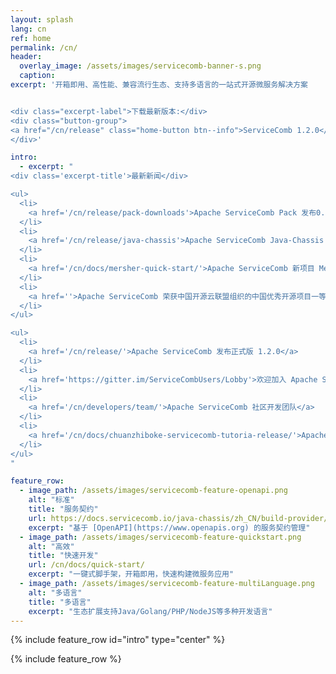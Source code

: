 ```yaml
---
layout: splash
lang: cn
ref: home
permalink: /cn/
header:
  overlay_image: /assets/images/servicecomb-banner-s.png
  caption:
excerpt: '开箱即用、高性能、兼容流行生态、支持多语言的一站式开源微服务解决方案


<div class="excerpt-label">下载最新版本:</div>
<div class="button-group">
<a href="/cn/release" class="home-button btn--info">ServiceComb 1.2.0</a>
</div>'

intro:
  - excerpt: "
<div class='excerpt-title'>最新新闻</div>

<ul>
  <li>
    <a href='/cn/release/pack-downloads'>Apache ServiceComb Pack 发布0.5.0</a>
  </li>
  <li>
    <a href='/cn/release/java-chassis'>Apache ServiceComb Java-Chassis 发布1.2.1</a>
  </li>
  <li>
    <a href='/cn/docs/mersher-quick-start/'>Apache ServiceComb 新项目 Mesher </a>
  </li>
  <li>
    <a href=''>Apache ServiceComb 荣获中国开源云联盟组织的中国优秀开源项目一等奖</a>
  </li>
</ul>

<ul>
  <li>
    <a href='/cn/release/'>Apache ServiceComb 发布正式版 1.2.0</a>
  </li>
  <li>
    <a href='https://gitter.im/ServiceCombUsers/Lobby'>欢迎加入 Apache ServiceComb 社区Gitter即时聊天室</a>
  </li>
  <li>
    <a href='/cn/developers/team/'>Apache ServiceComb 社区开发团队</a>
  </li>
  <li>
    <a href='/cn/docs/chuanzhiboke-servicecomb-tutoria-release/'>Apache ServiceComb 社区联合传智播客的黑马程序员、博学谷、传智汇子品牌发布微服务化教程</a>
  </li>  
</ul>
"

feature_row:
  - image_path: /assets/images/servicecomb-feature-openapi.png
    alt: "标准"
    title: "服务契约"
    url: https://docs.servicecomb.io/java-chassis/zh_CN/build-provider/define-contract.html
    excerpt: "基于 [OpenAPI](https://www.openapis.org) 的服务契约管理"
  - image_path: /assets/images/servicecomb-feature-quickstart.png
    alt: "高效"
    title: "快速开发"
    url: /cn/docs/quick-start/
    excerpt: "一键式脚手架，开箱即用，快速构建微服务应用"
  - image_path: /assets/images/servicecomb-feature-multiLanguage.png
    alt: "多语言"
    title: "多语言"
    excerpt: "生态扩展支持Java/Golang/PHP/NodeJS等多种开发语言"
---
```


{% include feature_row id="intro" type="center" %}

<div class="normal-feature-row">
{% include feature_row %}
</div>
